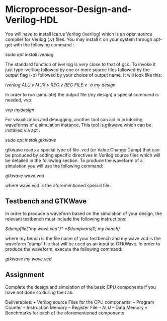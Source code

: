 # Microprocessor-Design-and-Verilog-HDL

You will have to install Icarus Verilog (iverilog) which is an open source compiler for Verilog (.v) files. You may install it on your system through apt-get with the following command :

*sudo apt install iverilog*

The standard function of iverilog is very close to that of gcc. To invoke it just type iverilog followed by one or more source files followed by the output flag (-o) followed by your choice of output name. It will look like this: 

*iverilog ALU.v MUX.v REG.v REG FILE.v -o my design*

In order to run (simulate) the output file (my design) a special command is needed, vvp:

*vvp mydesign*

For visualization and debugging, another tool can aid in producing waveforms of a simulation instance. This tool is gtkwave which can be installed via apt :

*sudo apt install gtkwave*

gtkwave reads a special type of file .vcd (or Value Change Dump) that can be produced by adding specific directives in Verilog source files which will be detailed in the following section. To produce the waveform of a simulation you will use the following command:

*gtkwave wave.vcd*

where wave.vcd is the aforementioned special file.

## Testbench and GTKWave
In order to produce a waveform based on the simulation of your design, the relevant testbench must include the following instructions:

*$dumpfile("my wave.vcd")*
*$dumpvars(0, my bench)*

where my bench is the file name of your testbench and my wave.vcd is the waveform ”dump” file that will be used as an input to GTKWave. In order to produce the waveform, execute the following command:

*gtkwave my wave.vcd*

## Assignment

Complete the design and simulation of the basic CPU components if you have not done so during the Lab.

Deliverables:
• Verilog source Files for the CPU components:
– Program Counter
– Instruction Memory
– Register File
– ALU
– Data Memory
• Benchmarks for each of the aforementioned components
